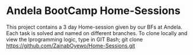 # Andela BootCamp Home-Sessions
This project contains a 3 day Home-session given by our BFs at Andela. Each task is solved and named on different branches.
To clone locally and view the lprogramming logic, type in GIT Bash; git clone https://github.com/ZainabOyewo/Home-Sessions.git

